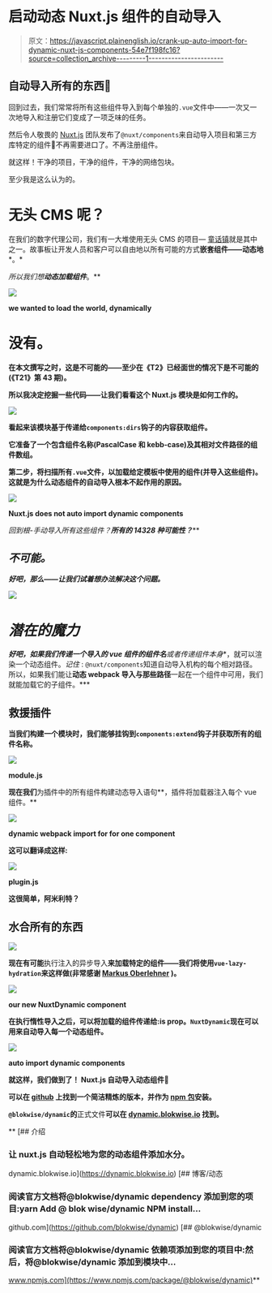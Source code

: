 # 启动动态 Nuxt.js 组件的自动导入

> 原文：<https://javascript.plainenglish.io/crank-up-auto-import-for-dynamic-nuxt-js-components-54e7f198fc16?source=collection_archive---------1----------------------->

## 自动导入所有的东西🚀

回到过去，我们常常将所有这些组件导入到每个单独的`.vue`文件中——一次又一次地导入和注册它们变成了一项乏味的任务。

然后令人敬畏的 [Nuxt.js](https://medium.com/u/20f059d252cc?source=post_page-----54e7f198fc16--------------------------------) 团队发布了`@nuxt/components`来自动导入项目和第三方库特定的组件🚀不再需要进口了。不再注册组件。

就这样！干净的项目，干净的组件，干净的网络包块。

至少我是这么认为的。

# 无头 CMS 呢？

在我们的数字代理公司，我们有一大堆使用无头 CMS 的项目— [童话镇](https://www.storyblok.com/)就是其中之一。故事板让开发人员和客户可以自由地以所有可能的方式**嵌套组件——动态地***。*

*所以我们想**动态加载组件***。**

**![](img/e00c73a924c6e2a10ae387005a68b2c7.png)**

**we wanted to load the world, **dynamically****

# **没有。**

**在本文撰写之时，这是不可能的——至少在《T2》已经面世的情况下是不可能的(《T21》第 43 期)。**

**所以我决定挖掘一些代码——让我们看看这个 Nuxt.js 模块是如何工作的。**

**![](img/2ad4e0479788c129ddc6883bc9b24283.png)**

**看起来该模块基于传递给`components:dirs`钩子的内容获取组件。**

**它准备了一个包含组件名称(PascalCase 和 kebb-case)及其相对文件路径的组件数组。**

**第二步，将扫描所有`.vue`文件，以加载给定模板中使用的组件(并导入这些组件)。**这就是为什么动态组件的自动导入根本不起作用的原因**。**

**![](img/7c2177b2e9708fba01fa8232c3bf4b98.png)**

**Nuxt.js **does not auto import** dynamic components**

**回到根-手动导入所有这些组件*？**所有的 14328 种可能性？*****

## ***不可能。***

***好吧，那么——让我们试着想办法解决这个问题。***

***![](img/7cc56a24020e430006c952b625a8d1fd.png)***

# ***潜在的魔力***

***好吧，如果我们传递一个导入的 vue 组件的组件名**或者传递组件本身**，就可以渲染一个动态组件。*记住* : `@nuxt/components`知道自动导入机构的每个相对路径。所以，如果我们能让**动态 webpack 导入与那些路径**一起在一个组件中可用，我们就能加载它的子组件。***

## **救援插件**

**当我们构建一个模块时，我们能够挂钩到`components:extend`钩子并获取所有的组件名称。**

**![](img/0dd1e9e37e5572dfa66941a89caa880a.png)**

**module.js**

**现在我们**为插件中的所有组件构建动态导入语句**，插件将加载器注入每个 vue 组件。**

**![](img/6c90a45614bdd42c742ebafebb2a2d06.png)**

**dynamic webpack import for for one component**

**这可以翻译成这样:**

**![](img/fb7c055ab4f91944c8a017fd7db0b193.png)**

**plugin.js**

**这很简单，阿米利特？**

## **水合所有的东西**

**![](img/cb15c6b8c8e5bf5a22544207066a2f43.png)**

**现在有可能**执行注入的异步导入**来加载特定的组件——我们将使用`vue-lazy-hydration`来这样做(非常感谢 [Markus Oberlehner](https://medium.com/u/5dda6d1399ef?source=post_page-----54e7f198fc16--------------------------------) )。**

**![](img/360b2f21aa9cba1e2e5f32a137a93021.png)**

**our new **NuxtDynamic** component**

**在执行惰性导入之后，可以将加载的组件传递给:is prop。`NuxtDynamic`现在可以用来自动导入每一个动态组件。**

**![](img/ed8556041fa6707b4b83ffa1a649412c.png)**

****auto import** dynamic components**

**就这样，我们做到了！ **Nuxt.js 自动导入动态组件**🚀**

**可以在 [github](https://github.com/blokwise/dynamic) 上找到一个简洁精炼的版本，并作为 [npm 包](https://www.npmjs.com/package/@blokwise/dynamic)安装。**

**`@blokwise/dynamic`的**正式文件**可以在 [dynamic.blokwise.io](https://dynamic.blokwise.io) 找到。**

**[](https://dynamic.blokwise.io) [## 介绍

### 让 nuxt.js 自动轻松地为您的动态组件添加水分。

dynamic.blokwise.io](https://dynamic.blokwise.io) [](https://github.com/blokwise/dynamic) [## 博客/动态

### 阅读官方文档将@blokwise/dynamic dependency 添加到您的项目:yarn Add @ blok wise/dynamic NPM install…

github.com](https://github.com/blokwise/dynamic) [](https://www.npmjs.com/package/@blokwise/dynamic) [## @blokwise/dynamic

### 阅读官方文档将@blokwise/dynamic 依赖项添加到您的项目中:然后，将@blokwise/dynamic 添加到模块中…

www.npmjs.com](https://www.npmjs.com/package/@blokwise/dynamic)**